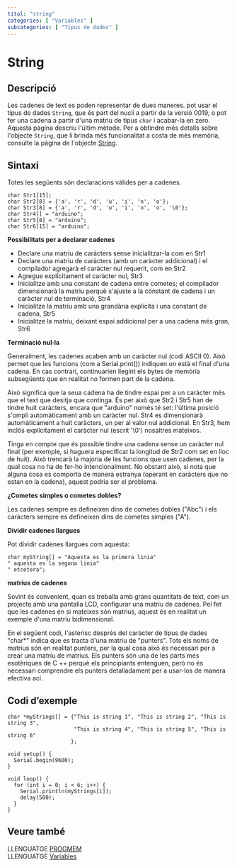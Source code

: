 ```yaml
---
títol: "string"
categories: [ "Variables" ]
subcategories: [ "Tipus de dades" ]
---
```


# String

## Descripció

Les cadenes de text es poden representar de dues maneres. pot usar el tipus de dades `String`, que és part del nucli a partir de la versió 0019, o pot fer una cadena a partir d'una matriu de tipus `char` i acabar-la en zero. Aquesta pàgina descriu l'últim mètode. Per a obtindre més detalls sobre l'objecte `String`, que li brinda més funcionalitat a costa de més memòria, consulte la pàgina de l'objecte [String](./string-object.md).

## Sintaxi

Totes les següents són declaracions vàlides per a cadenes.

```
char Str1[15];
char Str2[8] = {'a', 'r', 'd', 'u', 'i', 'n', 'o'};
char Str3[8] = {'a', 'r', 'd', 'u', 'i', 'n', 'o', '\0'};
char Str4[] = "arduino";
char Str5[8] = "arduino";
char Str6[15] = "arduino";
```

**Possibilitats per a declarar cadenes**

- Declare una matriu de caràcters sense inicialitzar-la com en Str1
- Declare una matriu de caràcters (amb un caràcter addicional) i el compilador agregarà el caràcter nul requerit, com en Str2
- Agregue explícitament el caràcter nul, Str3
- Inicialitze amb una constant de cadena entre cometes; el compilador dimensionarà la matriu perquè s'ajuste a la constant de cadena i un caràcter nul de terminació, Str4
- Inicialitze la matriu amb una grandària explícita i una constant de cadena, Str5
- Inicialitze la matriu, deixant espai addicional per a una cadena més gran, Str6

**Terminació nul·la**

Generalment, les cadenes acaben amb un caràcter nul (codi ASCII 0). Això permet que les funcions (com a Serial.print()) indiquen on està el final d'una cadena. En cas contrari, continuarien llegint els bytes de memòria subsegüents que en realitat no formen part de la cadena.

Això significa que la seua cadena ha de tindre espai per a un caràcter més que el text que desitja que continga. És per això que Str2 i Str5 han de tindre huit caràcters, encara que "arduino" només té set: l'última posició s'ompli automàticament amb un caràcter nul. Str4 es dimensionarà automàticament a huit caràcters, un per al valor nul addicional. En Str3, hem inclòs explícitament el caràcter nul (escrit '\0') nosaltres mateixos.

Tinga en compte que és possible tindre una cadena sense un caràcter nul final (per exemple, si haguera especificat la longitud de Str2 com set en lloc de huit). Això trencarà la majoria de les funcions que usen cadenes, per la qual cosa no ha de fer-ho intencionalment. No obstant això, si nota que alguna cosa es comporta de manera estranya (operant en caràcters que no estan en la cadena), aquest podria ser el problema.

**¿Cometes simples o cometes dobles?**

Les cadenes sempre es defineixen dins de cometes dobles ("Abc") i els caràcters sempre es defineixen dins de cometes simples ("A").

**Dividir cadenes llargues**

Pot dividir cadenes llargues com aquesta:

```
char myString[] = "Aquesta es la primera linia"
" aquesta es la segona linia"
" etcetera";
```

**matrius de cadenes**

Sovint és convenient, quan es treballa amb grans quantitats de text, com un projecte amb una pantalla LCD, configurar una matriu de cadenes. Pel fet que les cadenes en si mateixes són matrius, aquest és en realitat un exemple d'una matriu bidimensional.

En el següent codi, l'asterisc després del caràcter de tipus de dades "char*" indica que es tracta d'una matriu de "punters". Tots els noms de matrius són en realitat punters, per la qual cosa això és necessari per a crear una matriu de matrius. Els punters són una de les parts més esotèriques de C ++ perquè els principiants entenguen, però no és necessari comprendre els punters detalladament per a usar-los de manera efectiva ací.

## Codi d’exemple

```
char *myStrings[] = {"This is string 1", "This is string 2", "This is string 3",
                     "This is string 4", "This is string 5", "This is string 6"
                    };

void setup() {
  Serial.begin(9600);
}

void loop() {
  for (int i = 0; i < 6; i++) {
    Serial.println(myStrings[i]);
    delay(500);
  }
}
```

## Veure també

LLENGUATGE [PROGMEM](../Utilitats/PROGMEM.md)  
LLENGUATGE [Variables](../Variables.md)
